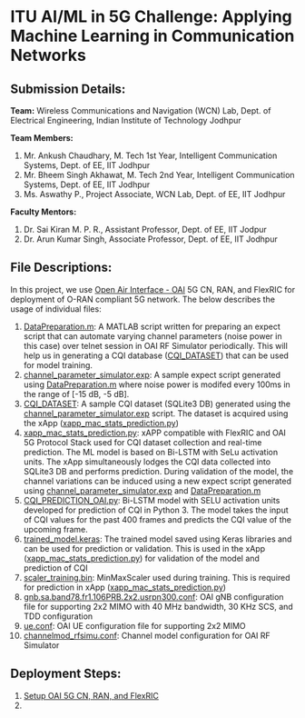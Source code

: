 # ITU AI/ML in 5G Challenge: Applying Machine Learning in Communication Networks
## Submission Details:

**Team:** Wireless Communications and Navigation (WCN) Lab, Dept. of Electrical Engineering, Indian Institute of Technology Jodhpur

**Team Members:**
1) Mr. Ankush Chaudhary, M. Tech 1st Year, Intelligent Communication Systems, Dept. of EE, IIT Jodhpur
2) Mr. Bheem Singh Akhawat, M. Tech 2nd Year, Intelligent Communication Systems, Dept. of EE, IIT Jodhpur
3) Ms. Aswathy P., Project Associate, WCN Lab, Dept. of EE, IIT Jodhpur
   
**Faculty Mentors:**
1) Dr. Sai Kiran M. P. R., Assistant Professor, Dept. of EE, IIT Jodpur
2) Dr. Arun Kumar Singh, Associate Professor, Dept. of EE, IIT Jodhpur

## File Descriptions:
In this project, we use [Open Air Interface - OAI](https://openairinterface.org/) 5G CN, RAN, and FlexRIC for deployment of O-RAN compliant 5G network. The below describes the usage of individual files:
1) [DataPreparation.m](https://github.com/mprsk/CQI-Prediction/blob/main/DataPreparation.m): A MATLAB script written for preparing an expect script that can automate varying channel parameters (noise power in this case) over telnet session in OAI RF Simulator periodically. This will help us in generating a CQI database ([CQI_DATASET](https://github.com/mprsk/CQI-Prediction/blob/main/CQI_DATASET)) that can be used for model training.
2) [channel_parameter_simulator.exp](https://github.com/mprsk/CQI-Prediction/blob/main/channel_parameter_simulator.exp): A sample expect script generated using [DataPreparation.m](https://github.com/mprsk/CQI-Prediction/blob/main/DataPreparation.m) where noise power is modifed every 100ms in the range of [-15 dB, -5 dB].
3) [CQI_DATASET](https://github.com/mprsk/CQI-Prediction/blob/main/CQI_DATASET): A sample CQI dataset (SQLite3 DB) generated using the [channel_parameter_simulator.exp](https://github.com/mprsk/CQI-Prediction/blob/main/channel_parameter_simulator.exp) script. The dataset is acquired using the xApp ([xapp_mac_stats_prediction.py](https://github.com/mprsk/CQI-Prediction/blob/main/xapp_mac_stats_prediction.py))
4) [xapp_mac_stats_prediction.py](https://github.com/mprsk/CQI-Prediction/blob/main/xapp_mac_stats_prediction.py): xAPP compatible with FlexRIC and OAI 5G Protocol Stack used for CQI dataset collection and real-time prediction. The ML model is based on Bi-LSTM with SeLu activation units. The xApp simultaneously lodges the CQI data collected into SQLite3 DB and performs prediction. During validation of the model, the channel variations can be induced using a new expect script generated using [channel_parameter_simulator.exp](https://github.com/mprsk/CQI-Prediction/blob/main/channel_parameter_simulator.exp) and [DataPreparation.m](https://github.com/mprsk/CQI-Prediction/blob/main/DataPreparation.m)
5) [CQI_PREDICTION_OAI.py](https://github.com/mprsk/CQI-Prediction/blob/main/CQI_PREDICTION_OAI.py): Bi-LSTM model with SELU activation units developed for prediction of CQI in Python 3. The model takes the input of CQI values for the past 400 frames and predicts the CQI value of the upcoming frame.
6) [trained_model.keras](https://github.com/mprsk/CQI-Prediction/blob/main/trained_model.keras): The trained model saved using Keras libraries and can be used for prediction or validation. This is used in the xApp ([xapp_mac_stats_prediction.py](https://github.com/mprsk/CQI-Prediction/blob/main/xapp_mac_stats_prediction.py)) for validation of the model and prediction of CQI
7) [scaler_training.bin](https://github.com/mprsk/CQI-Prediction/blob/main/scaler_training.bin): MinMaxScaler used during training. This is required for prediction in xApp ([xapp_mac_stats_prediction.py](https://github.com/mprsk/CQI-Prediction/blob/main/xapp_mac_stats_prediction.py))
8) [gnb.sa.band78.fr1.106PRB.2x2.usrpn300.conf](https://github.com/mprsk/CQI-Prediction/blob/main/gnb.sa.band78.fr1.106PRB.2x2.usrpn300.conf): OAI gNB configuration file for supporting 2x2 MIMO with 40 MHz bandwidth, 30 KHz SCS, and TDD configuration
9) [ue.conf](https://github.com/mprsk/CQI-Prediction/blob/main/ue.conf): OAI UE configuration file for supporting 2x2 MIMO
10) [channelmod_rfsimu.conf](https://github.com/mprsk/CQI-Prediction/blob/main/channelmod_rfsimu.conf): Channel model configuration for OAI RF Simulator

## Deployment Steps:
1) [Setup OAI 5G CN, RAN, and FlexRIC](https://github.com/mprsk/CQI-Prediction/blob/main/docs/OAI%20Setup.md)
2) 
